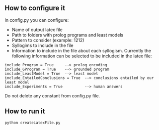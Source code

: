
## How to configure it

In config.py you can configure:
* Name of output latex file
* Path to folders with prolog programs and least models
* Pattern to consider (example: 1212)
* Syllogims to include in the file
* Information to include in the file about each syllogism. 
Currently the following information can be selected
to be included in the latex file:

```
include_Program = True     --> prolog encoding
include_GProgram = True    --> grounded program
include_LeastModel = True  --> least model
include_EntailedConclusions = True  --> conclusions entailed by our least model
include_Experiments = True          --> human answers
```
Do not delete any constant from config.py file. 


## How to run it

```
python createLatexFile.py 
```

